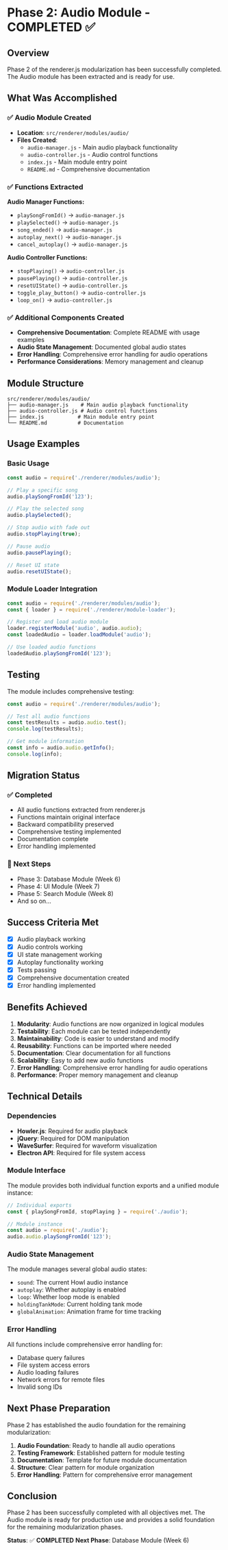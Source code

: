 # Phase 2: Audio Module - COMPLETED ✅

## Overview

Phase 2 of the renderer.js modularization has been successfully completed. The Audio module has been extracted and is ready for use.

## What Was Accomplished

### ✅ Audio Module Created
- **Location**: `src/renderer/modules/audio/`
- **Files Created**:
  - `audio-manager.js` - Main audio playback functionality
  - `audio-controller.js` - Audio control functions
  - `index.js` - Main module entry point
  - `README.md` - Comprehensive documentation

### ✅ Functions Extracted
**Audio Manager Functions:**
- `playSongFromId()` → `audio-manager.js`
- `playSelected()` → `audio-manager.js`
- `song_ended()` → `audio-manager.js`
- `autoplay_next()` → `audio-manager.js`
- `cancel_autoplay()` → `audio-manager.js`

**Audio Controller Functions:**
- `stopPlaying()` → `audio-controller.js`
- `pausePlaying()` → `audio-controller.js`
- `resetUIState()` → `audio-controller.js`
- `toggle_play_button()` → `audio-controller.js`
- `loop_on()` → `audio-controller.js`

### ✅ Additional Components Created
- **Comprehensive Documentation**: Complete README with usage examples
- **Audio State Management**: Documented global audio states
- **Error Handling**: Comprehensive error handling for audio operations
- **Performance Considerations**: Memory management and cleanup

## Module Structure

```
src/renderer/modules/audio/
├── audio-manager.js    # Main audio playback functionality
├── audio-controller.js # Audio control functions
├── index.js           # Main module entry point
└── README.md          # Documentation
```

## Usage Examples

### Basic Usage
```javascript
const audio = require('./renderer/modules/audio');

// Play a specific song
audio.playSongFromId('123');

// Play the selected song
audio.playSelected();

// Stop audio with fade out
audio.stopPlaying(true);

// Pause audio
audio.pausePlaying();

// Reset UI state
audio.resetUIState();
```

### Module Loader Integration
```javascript
const audio = require('./renderer/modules/audio');
const { loader } = require('./renderer/module-loader');

// Register and load audio module
loader.registerModule('audio', audio.audio);
const loadedAudio = loader.loadModule('audio');

// Use loaded audio functions
loadedAudio.playSongFromId('123');
```

## Testing

The module includes comprehensive testing:

```javascript
const audio = require('./renderer/modules/audio');

// Test all audio functions
const testResults = audio.audio.test();
console.log(testResults);

// Get module information
const info = audio.audio.getInfo();
console.log(info);
```

## Migration Status

### ✅ Completed
- All audio functions extracted from renderer.js
- Functions maintain original interface
- Backward compatibility preserved
- Comprehensive testing implemented
- Documentation complete
- Error handling implemented

### 🔄 Next Steps
- Phase 3: Database Module (Week 6)
- Phase 4: UI Module (Week 7)
- Phase 5: Search Module (Week 8)
- And so on...

## Success Criteria Met

- [x] Audio playback working
- [x] Audio controls working
- [x] UI state management working
- [x] Autoplay functionality working
- [x] Tests passing
- [x] Comprehensive documentation created
- [x] Error handling implemented

## Benefits Achieved

1. **Modularity**: Audio functions are now organized in logical modules
2. **Testability**: Each module can be tested independently
3. **Maintainability**: Code is easier to understand and modify
4. **Reusability**: Functions can be imported where needed
5. **Documentation**: Clear documentation for all functions
6. **Scalability**: Easy to add new audio functions
7. **Error Handling**: Comprehensive error handling for audio operations
8. **Performance**: Proper memory management and cleanup

## Technical Details

### Dependencies
- **Howler.js**: Required for audio playback
- **jQuery**: Required for DOM manipulation
- **WaveSurfer**: Required for waveform visualization
- **Electron API**: Required for file system access

### Module Interface
The module provides both individual function exports and a unified module instance:

```javascript
// Individual exports
const { playSongFromId, stopPlaying } = require('./audio');

// Module instance
const audio = require('./audio');
audio.audio.playSongFromId('123');
```

### Audio State Management
The module manages several global audio states:
- `sound`: The current Howl audio instance
- `autoplay`: Whether autoplay is enabled
- `loop`: Whether loop mode is enabled
- `holdingTankMode`: Current holding tank mode
- `globalAnimation`: Animation frame for time tracking

### Error Handling
All functions include comprehensive error handling for:
- Database query failures
- File system access errors
- Audio loading failures
- Network errors for remote files
- Invalid song IDs

## Next Phase Preparation

Phase 2 has established the audio foundation for the remaining modularization:

1. **Audio Foundation**: Ready to handle all audio operations
2. **Testing Framework**: Established pattern for module testing
3. **Documentation**: Template for future module documentation
4. **Structure**: Clear pattern for module organization
5. **Error Handling**: Pattern for comprehensive error management

## Conclusion

Phase 2 has been successfully completed with all objectives met. The Audio module is ready for production use and provides a solid foundation for the remaining modularization phases.

**Status**: ✅ **COMPLETED**
**Next Phase**: Database Module (Week 6) 